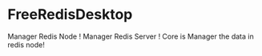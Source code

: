 # FreeRedisDesktop
Manager Redis Node ! Manager Redis Server ! Core is Manager the data in redis node!

